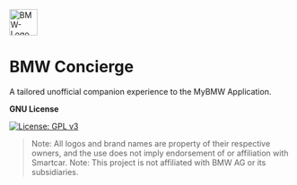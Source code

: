 <img width="50" height="47" alt="BMW-Logo" src="https://github.com/user-attachments/assets/9ba64150-410c-4a1c-90a5-b900e21771eb" />

# BMW Concierge
A tailored unofficial companion experience to the MyBMW Application. 



**GNU License**

[![License: GPL v3](https://img.shields.io/badge/License-GPLv3-blue.svg)](https://www.gnu.org/licenses/gpl-3.0)

> Note: All logos and brand names are property of their respective owners, and the use does not imply endorsement of or affiliation with Smartcar.
> Note: This project is not affiliated with BMW AG or its subsidiaries.

